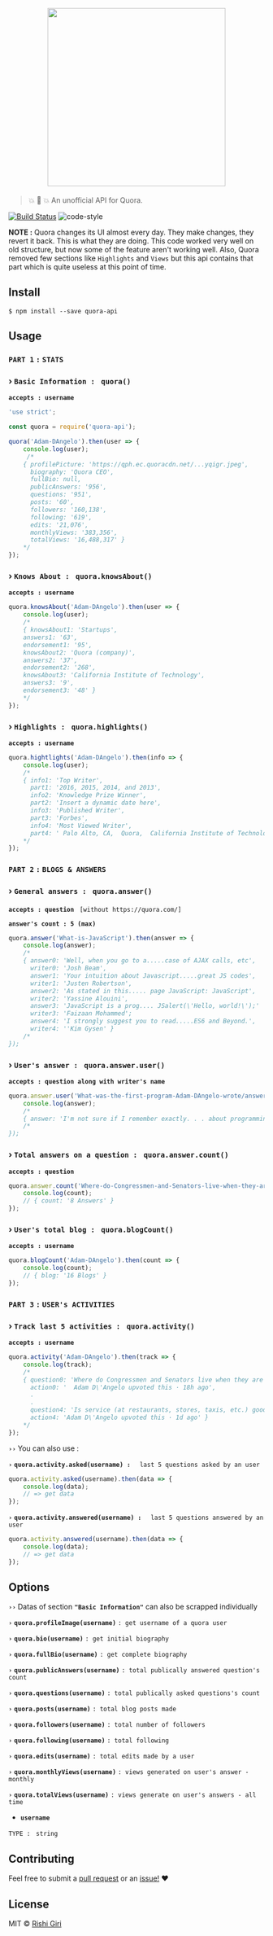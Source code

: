 <h1 align="center">
	<br>
	<img width="350" src="https://raw.githubusercontent.com/CodeDotJS/quora-api/master/media/quora.png">
	<br>
</h1>

> :boom: :book: :boom: An unofficial API for Quora.

[![Build Status](https://travis-ci.org/CodeDotJS/quora-api.svg?branch=master)](https://travis-ci.org/CodeDotJS/quora-api)
![code-style](https://img.shields.io/badge/code_style-XO-5ed9c7.svg)

__NOTE :__ Quora changes its UI almost every day. They make changes, they revert it back. This is what they are doing.
This code worked very well on old structure, but now some of the feature aren't working well. Also, Quora removed few sections
like `Highlights` and `Views` but this api contains that part which is quite useless at this point of time.

## Install

```
$ npm install --save quora-api
```

## Usage

### __`PART 1`__ ` : ` __`STATS`__

### › `Basic Information : ` __`quora()`__

__`accepts : username`__

```js
'use strict';

const quora = require('quora-api');

quora('Adam-DAngelo').then(user => {
	console.log(user);
     /*
	{ profilePicture: 'https://qph.ec.quoracdn.net/...yqigr.jpeg',
	  biography: 'Quora CEO',
      fullBio: null,
      publicAnswers: '956',
      questions: '951',
      posts: '60',
      followers: '160,138',
      following: '619',
      edits: '21,076',
      monthlyViews: '383,356',
      totalViews: '16,488,317' }
    */
});
```

### › __`Knows About : `__ __`quora.knowsAbout()`__

__`accepts : username`__

```js
quora.knowsAbout('Adam-DAngelo').then(user => {
	console.log(user);
	/*
	{ knowsAbout1: 'Startups',
	answers1: '63',
	endorsement1: '95',
	knowsAbout2: 'Quora (company)',
	answers2: '37',
	endorsement2: '268',
	knowsAbout3: 'California Institute of Technology',
	answers3: '9',
	endorsement3: '48' }
	*/
});
```

### › __`Highlights : `__ __`quora.highlights()`__

__`accepts : username`__

```js
quora.hightlights('Adam-DAngelo').then(info => {
	console.log(user);
	/*
	{ info1: 'Top Writer',
  	  part1: '2016, 2015, 2014, and 2013',
  	  info2: 'Knowledge Prize Winner',
  	  part2: 'Insert a dynamic date here',
  	  info3: 'Published Writer',
  	  part3: 'Forbes',
  	  info4: 'Most Viewed Writer',
  	  part4: ' Palo Alto, CA,  Quora,  California Institute of Technology, and 29 more' }
  	*/
});
```

### __`PART 2`__ ` : ` __`BLOGS & ANSWERS`__

### › __`General answers : `__ __`quora.answer()`__

__`accepts : question`__ ` [without https://quora.com/]`

__`answer's count : 5 (max)`__

```js
quora.answer('What-is-JavaScript').then(answer => {
	console.log(answer);
	/*
	{ answer0: 'Well, when you go to a.....case of AJAX calls, etc',
	  writer0: 'Josh Beam',
	  answer1: 'Your intuition about Javascript.....great JS codes',
	  writer1: 'Justen Robertson',
	  answer2: 'As stated in this..... page JavaScript: JavaScript',
	  writer2: 'Yassine Alouini',
	  answer3: 'JavaScript is a prog.... JSalert(\'Hello, world!\');'
	  writer3: 'Faizaan Mohammed';
	  answer4: 'I strongly suggest you to read.....ES6 and Beyond.',
	  writer4: ''Kim Gysen' }
	/*
});
```

### › __`User's answer : `__ __`quora.answer.user()`__

__`accepts : question along with writer's name`__

```js
quora.answer.user('What-was-the-first-program-Adam-DAngelo-wrote/answer/Adam-DAngelo').then(answer => {
	console.log(answer);
	/*
	{ answer: 'I'm not sure if I remember exactly. . . about programming' }
	/*
});
```

### › __`Total answers on a question : `__ __`quora.answer.count()`__

__`accepts : question`__

```js
quora.answer.count('Where-do-Congressmen-and-Senators-live-when-they-are-in-DC').then(count => {
	console.log(count);
	// { count: '8 Answers' }
});
```

### › __`User's total blog : `__ __`quora.blogCount()`__

__`accepts : username`__

```js
quora.blogCount('Adam-DAngelo').then(count => {
	console.log(count);
	// { blog: '16 Blogs' }
});
```

### __`PART 3`__ ` : ` __`USER's ACTIVITIES`__

### › __`Track last 5 activities : `__ __`quora.activity()`__

__`accepts : username`__

```js
quora.activity('Adam-DAngelo').then(track => {
	console.log(track);
	/*
	{ question0: 'Where do Congressmen and Senators live when they are in DC?',
	  action0: '  Adam D\'Angelo upvoted this · 18h ago',
	  .
	  .
	  question4: 'Is service (at restaurants, stores, taxis, etc.) good or bad in Israel?',
	  action4: 'Adam D\'Angelo upvoted this · 1d ago' }
	*/
});
```

__`››`__  You can also use :

__`›`__ __`quora.activity.asked(username) : `__ ` last 5 questions asked by an user`

```js
quora.activity.asked(username).then(data => {
	console.log(data);
	// => get data
});
```

__`›`__ __`quora.activity.answered(username) : `__ ` last 5 questions answered by an user`

```js
quora.activity.answered(username).then(data => {
	console.log(data);
	// => get data
});
```

## Options

__`››`__ Datas of section __`"Basic Information"`__ can also be scrapped individually

__`›`__ __`quora.profileImage(username)`__  `: get username of a quora user`

__`›`__ __`quora.bio(username)`__  `: get initial biography`

__`›`__ __`quora.fullBio(username)`__  `: get complete biography`

__`›`__ __`quora.publicAnswers(username)`__  `: total publically answered question's count`

__`›`__ __`quora.questions(username)`__  `: total publically asked questions's count`

__`›`__ __`quora.posts(username)`__  `: total blog posts made`

__`›`__ __`quora.followers(username)`__  `: total number of followers`

__`›`__ __`quora.following(username)`__  `: total following`

__`›`__ __`quora.edits(username)`__  `: total edits made by a user`

__`›`__ __`quora.monthlyViews(username)`__  `: views generated on user's answer - monthly`

__`›`__ __`quora.totalViews(username)`__  `: views generate on user's answers - all time`


- __`username`__

`TYPE : ` `string`

## Contributing

Feel free to submit a [pull request](https://github.com/CodeDotJS/quora-api/pull/new/master) or an [issue!](https://github.com/CodeDotJS/quora-api/issues/new) :hearts:


## License

MIT &copy; [Rishi Giri](http://rishigiri.com)

